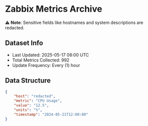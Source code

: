 # Zabbix Metrics Archive

⚠️ **Note**: Sensitive fields like hostnames and system descriptions are redacted.

## Dataset Info
- Last Updated: 2025-05-17 08:00 UTC
- Total Metrics Collected: 992
- Update Frequency: Every (1) hour

## Data Structure
```json
{
    "host": "redacted",
    "metric": "CPU Usage",
    "value": "12.5",
    "units": "%",
    "timestamp": "2024-05-21T12:00:00"
}
```
